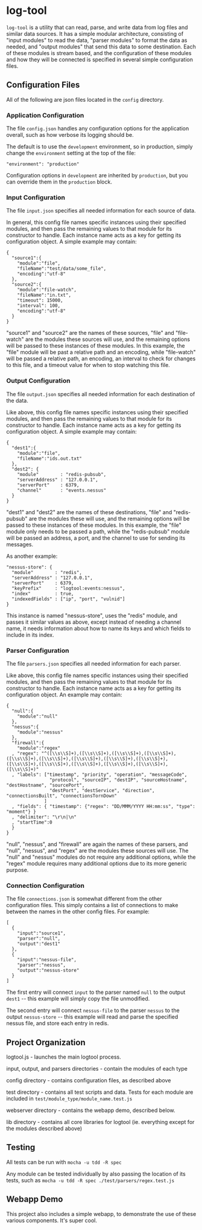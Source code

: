 # log-tool

`log-tool` is a utility that can read, parse, and write data from log files and similar data sources.  It has a simple modular architecture, consisting of "input modules" to read the data, "parser modules" to format the data as needed, and "output modules" that send this data to some destination.  Each of these modules is stream based, and the configuration of these modules and how they will be connected is specified in several simple configuration files.


## Configuration Files

All of the following are json files located in the `config` directory.

### Application Configuration

The file `config.json` handles any configuration options for the application overall, such as how verbose its logging should be.

The default is to use the `development` environment, so in production, simply change the `environment` setting at the top of the file:

    "environment": "production"

Configuration options in `development` are inherited by `production`, but you can override them in the `production` block.

### Input Configuration

The file `input.json` specifies all needed information for each source of data.

In general, this config file names specific instances using their specified modules, and then pass the remaining values to that module for its constructor to handle.  Each instance name acts as a key for getting its configuration object.  A simple example may contain:

    {
      "source1":{
        "module":"file",
        "fileName":"test/data/some_file",
        "encoding":"utf-8"
      },
      "source2":{
        "module":"file-watch",
        "fileName":"in.txt",
        "timeout": 15000,
        "interval": 100,
        "encoding":"utf-8"
      }
    }

"source1" and "source2" are the names of these sources, "file" and "file-watch" are the modules these sources will use, and the remaining options will be passed to these instances of these modules.  In this example, the "file" module will be past a relative path and an encoding, while "file-watch" will be passed a relative path, an encoding, an interval to check for changes to this file, and a timeout value for when to stop watching this file.

### Output Configuration

The file `output.json` specifies all needed information for each destination of the data.

Like above, this config file names specific instances using their specified modules, and then pass the remaining values to that module for its constructor to handle.  Each instance name acts as a key for getting its configuration object.  A simple example may contain:

    {
      "dest1":{
        "module":"file",
        "fileName":"ids.out.txt"
      },
      "dest2": {
        "module"        : "redis-pubsub",
        "serverAddress" : "127.0.0.1",
        "serverPort"    : 6379,
        "channel"       : "events.nessus"
      }
    }

"dest1" and "dest2" are the names of these destinations, "file" and "redis-pubsub" are the modules these will use, and the remaining options will be passed to these instances of these modules.  In this example, the "file" module only needs to be passed a path, while the "redis-pubsub" module will be passed an address, a port, and the channel to use for sending its messages.

As another example:

    "nessus-store": {
      "module"        : "redis",
      "serverAddress" : "127.0.0.1",
      "serverPort"    : 6379,
      "keyPrefix"     : "logtool:events:nessus",
      "index"         : true,
      "indexedFields" : ["ip", "port", "vulnid"]
    }

This instance is named "nessus-store", uses the "redis" module, and passes it similar values as above, except instead of needing a channel name, it needs information about how to name its keys and which fields to include in its index.

### Parser Configuration

The file `parsers.json` specifies all needed information for each parser.

Like above, this config file names specific instances using their specified modules, and then pass the remaining values to that module for its constructor to handle.  Each instance name acts as a key for getting its configuration object.  An example may contain:

    {
      "null":{
        "module":"null"
      },
      "nessus":{
        "module":"nessus"
      },
      "firewall":{
        "module":"regex"
      , "regex": "^([\\s\\S]+),([\\s\\S]+),([\\s\\S]+),([\\s\\S]+),([\\s\\S]+),([\\s\\S]+),([\\s\\S]+),([\\s\\S]+),([\\s\\S]+),([\\s\\S]+),([\\s\\S]+),([\\s\\S]+),([\\s\\S]+),([\\s\\S]+),([\\s\\S]+)"
      , "labels": ["timestamp", "priority", "operation", "messageCode", 
                    "protocol", "sourceIP", "destIP", "sourceHostname", "destHostname", "sourcePort", 
                    "destPort", "destService", "direction", "connectionsBuilt", "connectionsTornDown"
                  ]
      , "fields": { "timestamp": {"regex": "DD/MMM/YYYY HH:mm:ss", "type": "moment"} }
      , "delimiter": "\r\n|\n"
      , "startTime":0
      }
    }

"null", "nessus", and "firewall" are again the names of these parsers, and "null", "nessus", and "regex" are the modules these sources will use. The "null" and "nessus" modules do not require any additional options, while the "regex" module requires many additional options due to its more generic purpose.

### Connection Configuration

The file `connections.json` is somewhat different from the other configuration files.  This simply contains a list of connections to make between the names in the other config files.  For example:

    [
      {
        "input":"source1",
        "parser":"null",
        "output":"dest1"
      },
      {
        "input":"nessus-file",
        "parser":"nessus",
        "output":"nessus-store"
      }
    ]

The first entry will connect `input` to the parser named `null` to the output `dest1` -- this example will simply copy the file unmodified.

The second entry will connect `nessus-file` to the parser `nessus` to the output `nessus-store` -- this example will read and parse the specified nessus file, and store each entry in redis.

## Project Organization

logtool.js - launches the main logtool process.

input, output, and parsers directories - contain the modules of each type

config directory - contains configuration files, as described above

test directory - contains all test scripts and data.  Tests for each module are included in `test/module_type/module_name.test.js`

webserver directory - contains the webapp demo, described below.

lib directory - contains all core libraries for logtool (ie. everything except for the modules described above)

## Testing

All tests can be run with `mocha -u tdd -R spec`  

Any module can be tested individually by also passing the location of its tests, such as `mocha -u tdd -R spec ./test/parsers/regex.test.js`

## Webapp Demo

This project also includes a simple webapp, to demonstrate the use of these various components.  It's super cool.
